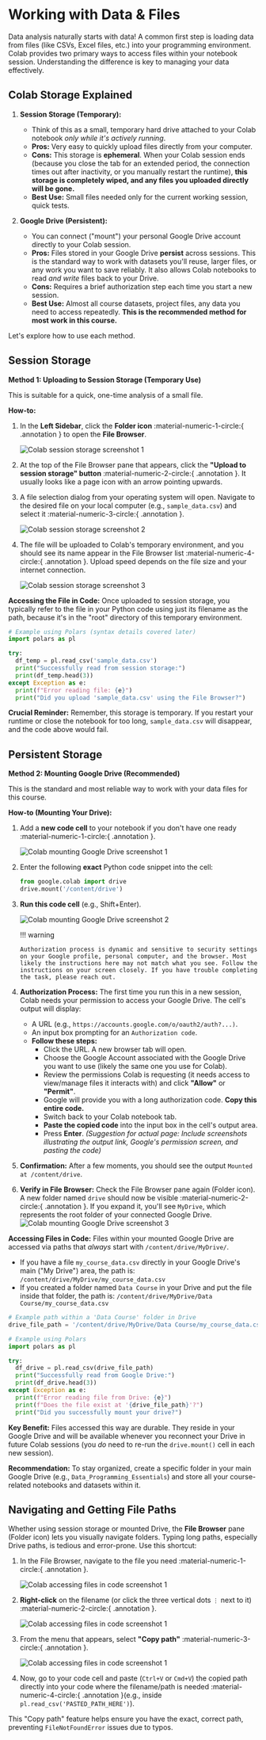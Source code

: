 
# **Working with Data & Files**

Data analysis naturally starts with data! A common first step is loading data from files (like CSVs, Excel files, etc.) into your programming environment. Colab provides two primary ways to access files within your notebook session. Understanding the difference is key to managing your data effectively.

## **Colab Storage Explained**

1.  **Session Storage (Temporary):**
    * Think of this as a small, temporary hard drive attached to your Colab notebook *only while it's actively running*.
    * **Pros:** Very easy to quickly upload files directly from your computer.
    * **Cons:** This storage is **ephemeral**. When your Colab session ends (because you close the tab for an extended period, the connection times out after inactivity, or you manually restart the runtime), **this storage is completely wiped, and any files you uploaded directly will be gone.**
    * **Best Use:** Small files needed only for the current working session, quick tests.

2.  **Google Drive (Persistent):**
    * You can connect ("mount") your personal Google Drive account directly to your Colab session.
    * **Pros:** Files stored in your Google Drive **persist** across sessions. This is the standard way to work with datasets you'll reuse, larger files, or any work you want to save reliably. It also allows Colab notebooks to read *and write* files back to your Drive.
    * **Cons:** Requires a brief authorization step each time you start a new session.
    * **Best Use:** Almost all course datasets, project files, any data you need to access repeatedly. **This is the recommended method for most work in this course.**

Let's explore how to use each method.

## **Session Storage**

**Method 1: Uploading to Session Storage (Temporary Use)**

This is suitable for a quick, one-time analysis of a small file.

**How-to:**

1.  In the **Left Sidebar**, click the **Folder icon** :material-numeric-1-circle:{ .annotation } to open the **File Browser**.

    ![Colab session storage screenshot 1](/assets/images/colab_session_storage_1.png)

2.  At the top of the File Browser pane that appears, click the **"Upload to session storage" button** :material-numeric-2-circle:{ .annotation }. It usually looks like a page icon with an arrow pointing upwards.
3.  A file selection dialog from your operating system will open. Navigate to the desired file on your local computer (e.g., `sample_data.csv`) and select it :material-numeric-3-circle:{ .annotation }.

    ![Colab session storage screenshot 2](/assets/images/colab_session_storage_3.png)

4.  The file will be uploaded to Colab's temporary environment, and you should see its name appear in the File Browser list :material-numeric-4-circle:{ .annotation }. Upload speed depends on the file size and your internet connection.

    ![Colab session storage screenshot 3](/assets/images/colab_session_storage_4.png)

**Accessing the File in Code:**
Once uploaded to session storage, you typically refer to the file in your Python code using just its filename as the path, because it's in the "root" directory of this temporary environment.

```python
# Example using Polars (syntax details covered later)
import polars as pl

try:
  df_temp = pl.read_csv('sample_data.csv')
  print("Successfully read from session storage:")
  print(df_temp.head(3))
except Exception as e:
  print(f"Error reading file: {e}")
  print("Did you upload 'sample_data.csv' using the File Browser?")
```

**Crucial Reminder:** Remember, this storage is temporary. If you restart your runtime or close the notebook for too long, `sample_data.csv` will disappear, and the code above would fail.

## **Persistent Storage**
**Method 2: Mounting Google Drive (Recommended)**

This is the standard and most reliable way to work with your data files for this course.

**How-to (Mounting Your Drive):**


1.  Add a **new code cell** to your notebook if you don't have one ready :material-numeric-1-circle:{ .annotation }.

    ![Colab mounting Google Drive screenshot 1](/assets/images/colab_files_screen.png)

2.  Enter the following **exact** Python code snippet into the cell:
    ```python
    from google.colab import drive
    drive.mount('/content/drive')
    ```
3.  **Run this code cell** (e.g., Shift+Enter).

    ![Colab mounting Google Drive screenshot 2](/assets/images/colab_drive_mount_permission_screen.png)

    !!! warning

        Authorization process is dynamic and sensitive to security settings on your Google profile, personal computer, and the browser. Most likely the instructions here may not match what you see. Follow the instructions on your screen closely. If you have trouble completing the task, please reach out.

4.  **Authorization Process:** The first time you run this in a new session, Colab needs your permission to access your Google Drive. The cell's output will display:
    * A URL (e.g., `https://accounts.google.com/o/oauth2/auth?...)`.
    * An input box prompting for an `Authorization code`.
    * **Follow these steps:**
        * Click the URL. A new browser tab will open.
        * Choose the Google Account associated with the Google Drive you want to use (likely the same one you use for Colab).
        * Review the permissions Colab is requesting (it needs access to view/manage files it interacts with) and click **"Allow"** or **"Permit"**.
        * Google will provide you with a long authorization code. **Copy this entire code.**
        * Switch back to your Colab notebook tab.
        * **Paste the copied code** into the input box in the cell's output area.
        * Press **Enter**.
    *(Suggestion for actual page: Include screenshots illustrating the output link, Google's permission screen, and pasting the code)*
5.  **Confirmation:** After a few moments, you should see the output `Mounted at /content/drive`.
6.  **Verify in File Browser:** Check the File Browser pane again (Folder icon). A new folder named `drive` should now be visible :material-numeric-2-circle:{ .annotation }. If you expand it, you'll see `MyDrive`, which represents the root folder of your connected Google Drive.
    ![Colab mounting Google Drive screenshot 3](/assets/images/colab_drive_mounted_screen.png)

**Accessing Files in Code:**
Files within your mounted Google Drive are accessed via paths that *always* start with `/content/drive/MyDrive/`.

* If you have a file `my_course_data.csv` directly in your Google Drive's main ("My Drive") area, the path is:
    `/content/drive/MyDrive/my_course_data.csv`
* If you created a folder named `Data Course` in your Drive and put the file inside that folder, the path is:
    `/content/drive/MyDrive/Data Course/my_course_data.csv`

```python
# Example path within a 'Data Course' folder in Drive
drive_file_path = '/content/drive/MyDrive/Data Course/my_course_data.csv'

# Example using Polars
import polars as pl

try:
  df_drive = pl.read_csv(drive_file_path)
  print("Successfully read from Google Drive:")
  print(df_drive.head(3))
except Exception as e:
  print(f"Error reading file from Drive: {e}")
  print(f"Does the file exist at '{drive_file_path}'?")
  print("Did you successfully mount your drive?")
```

**Key Benefit:** Files accessed this way are durable. They reside in your Google Drive and will be available whenever you reconnect your Drive in future Colab sessions (you *do* need to re-run the `drive.mount()` cell in each new session).

**Recommendation:** To stay organized, create a specific folder in your main Google Drive (e.g., `Data_Programming_Essentials`) and store all your course-related notebooks and datasets within it.

## **Navigating and Getting File Paths**

Whether using session storage or mounted Drive, the **File Browser** pane (Folder icon) lets you visually navigate folders. Typing long paths, especially Drive paths, is tedious and error-prone. Use this shortcut:

1.  In the File Browser, navigate to the file you need :material-numeric-1-circle:{ .annotation }.

    ![Colab accessing files in code screenshot 1](/assets/images/colab_file_path_1.png)

2.  **Right-click** on the filename (or click the three vertical dots `⋮` next to it) :material-numeric-2-circle:{ .annotation }.

    ![Colab accessing files in code screenshot 1](/assets/images/colab_file_path_2.png)

3.  From the menu that appears, select **"Copy path"** :material-numeric-3-circle:{ .annotation }.

    ![Colab accessing files in code screenshot 1](/assets/images/colab_file_path_3.png)

4.  Now, go to your code cell and paste (`Ctrl+V` or `Cmd+V`) the copied path directly into your code where the filename/path is needed :material-numeric-4-circle:{ .annotation }(e.g., inside `pl.read_csv('PASTED_PATH_HERE')`).

This "Copy path" feature helps ensure you have the exact, correct path, preventing `FileNotFoundError` issues due to typos.
